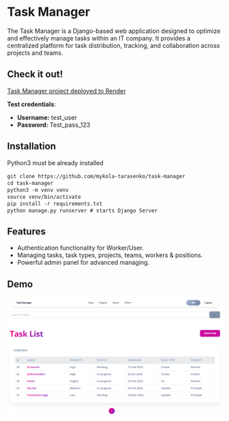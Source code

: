 # Task Manager

The Task Manager is a Django-based web application designed to optimize and effectively manage tasks within an IT company. It provides a centralized platform for task distribution, tracking, and collaboration across projects and teams.

## Check it out!

[Task Manager project deployed to Render](https://task-manager-zv41.onrender.com)

**Test credentials**:
* **Username:** test_user
* **Password:** Test_pass_123

## Installation

Python3 must be already installed

```shell
git clone https://github.com/mykola-tarasenko/task-manager
cd task-manager
python3 -m venv venv
source venv/bin/activate
pip install -r requirements.txt
python manage.py runserver # starts Django Server
```

## Features

* Authentication functionality for Worker/User.
* Managing tasks, task types, projects, teams, workers & positions.
* Powerful admin panel for advanced managing.

## Demo

![Website Interface](demo.png)
